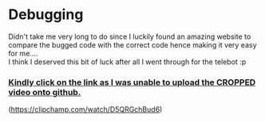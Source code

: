 # Debugging
Didn't take me very long to do since I luckily found an amazing website to compare the bugged code with the correct code hence making it very easy for me....  
I think I deserved this bit of luck after all I went through for the telebot :p 


### <u> Kindly click on the link as I was unable to upload the CROPPED video onto github. </u>
(https://clipchamp.com/watch/D5QRGchBud6)



